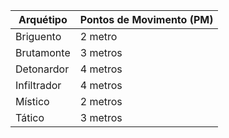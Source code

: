 | Arquétipo   | Pontos de Movimento (PM) |
| ----------- | ------------------------ |
| Briguento   | 2 metro                  |
| Brutamonte  | 3 metros                 |
| Detonardor  | 4 metros                 |
| Infiltrador | 4 metros                 |
| Místico     | 2 metros                 |
| Tático      | 3 metros                 |
